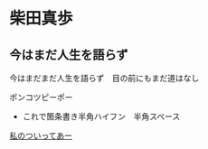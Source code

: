 # 柴田真歩

## 今はまだ人生を語らず

今はまだまだ人生を語らず　目の前にもまだ道はなし

ポンコツピーポー

- これで箇条書き半角ハイフン　半角スペース


[私のついってあー](https://vod.ntv.co.jp/program/oretabi/)
